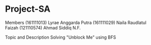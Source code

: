 # Project-SA

Members
(161111013) Lyrae Anggarda Putra
(161111029) Naila Raudlatul Faizah
(121110574) Ahmad Siddiq N.F.

Topic and Description
Solving "Unblock Me" using BFS
